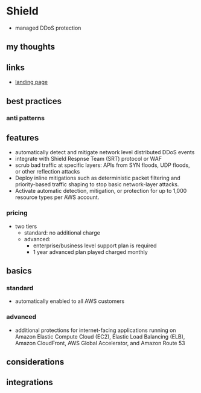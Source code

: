 # Shield

- managed DDoS protection

## my thoughts

## links

- [landing page](https://aws.amazon.com/shield/?did=ap_card&trk=ap_card)

## best practices

### anti patterns

## features

- automatically detect and mitigate network level distributed DDoS events
- integrate with Shield Respnse Team (SRT) protocol or WAF
- scrub bad traffic at specific layers: APIs from SYN floods, UDP floods, or other reflection attacks
- Deploy inline mitigations such as deterministic packet filtering and priority-based traffic shaping to stop basic network-layer attacks.
- Activate automatic detection, mitigation, or protection for up to 1,000 resource types per AWS account.

### pricing

- two tiers
  - standard: no additional charge
  - advanced:
    - enterprise/business level support plan is required
    - 1 year advanced plan played charged monthly

## basics

### standard

- automatically enabled to all AWS customers

### advanced

- additional protections for internet-facing applications running on Amazon Elastic Compute Cloud (EC2), Elastic Load Balancing (ELB), Amazon CloudFront, AWS Global Accelerator, and Amazon Route 53

## considerations

## integrations
